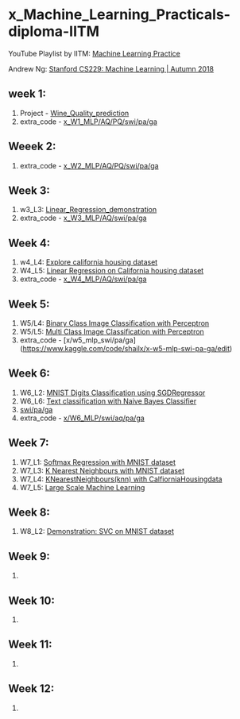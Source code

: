 # x_Machine_Learning_Practicals-diploma-IITM

YouTube Playlist by IITM: [Machine Learning Practice](https://www.youtube.com/playlist?list=PLZ2ps__7DhBb3ovNQam2c_WcGeiW9OhQo)

Andrew Ng: [Stanford CS229: Machine Learning | Autumn 2018](https://www.youtube.com/playlist?list=PLoROMvodv4rMiGQp3WXShtMGgzqpfVfbU)

## week 1:
1. Project - [Wine_Quality_prediction](https://www.kaggle.com/code/shailx/wine-quality-prediction-end-to-end-ml-projects/edit)
2. extra_code - [x_W1_MLP/AQ/PQ/swi/pa/ga](https://www.kaggle.com/shailx/x-w1-mlp-aq-pq-swi-pa-ga/edit)

## Weeek 2:

1. extra_code -  [x_W2_MLP/AQ/PQ/swi/pa/ga](https://www.kaggle.com/shailx/x-w2-mlp-aq-pq-swi-pa-ga/edit)



## Week 3:

1. w3_L3: [Linear_Regression_demonstration](https://www.kaggle.com/code/shailx/linear-regression-1/edit/run/96091208)
2. extra_code - [x_W3_MLP/AQ/swi/pa/ga](https://www.kaggle.com/shailx/x-w3-mlp-aq-swi-pa-ga/edit)




## Week 4:

1. w4_L4: [Explore california housing dataset](https://www.kaggle.com/shailx/exploring-california-housing-dataset/edit)
2. W4_L5: [Linear Regression on California housing dataset](https://www.kaggle.com/shailx/linear-regression-on-california-housing-dataset/edit)
3. extra_code - [x_W4_MLP/AQ/swi/pa/ga](https://www.kaggle.com/shailx/x-w4-mlp-aq-swi-pa-ga/edit)




## Week 5:

1. W5/L4: [Binary Class Image Classification with Perceptron](https://www.kaggle.com/shailx/binary-class-image-classification-with-perceptron/edit)
2. W5/L5: [Multi Class Image Classification with Perceptron](https://www.kaggle.com/shailx/multi-class-image-classification-with-perceptron/edit)
3. extra_code - [x/w5_mlp_swi/pa/ga] (https://www.kaggle.com/code/shailx/x-w5-mlp-swi-pa-ga/edit)






## Week 6:

1. W6_L2: [MNIST Digits Classification using SGDRegressor](https://www.kaggle.com/shailx/mnist-digits-classification-using-sgdregressor/edit)
2. W6_L6: [Text classification with Naive Bayes Classifier](https://www.kaggle.com/shailx/text-classification-with-naive-bayes-classifier/edit)
3. [swi/pa/ga](https://www.kaggle.com/code/shailx/x-w6-mlp-swi-aq-pa-ga/edit)
4. extra_code - [x/W6_MLP/swi/aq/pa/ga](https://www.kaggle.com/code/shailx/x-w6-mlp-swi-aq-pa-ga/edit)





## Week 7:

1. W7_L1: [Softmax Regression with MNIST dataset](https://www.kaggle.com/shailx/softmax-regression-with-mnist-dataset/edit)
2. W7_L3: [K Nearest Neighbours with MNIST dataset ](https://www.kaggle.com/shailx/k-nearest-neighbours-with-mnist-dataset/edit)
3. W7_L4: [KNearestNeighbours(knn) with CalfiorniaHousingdata](https://www.kaggle.com/shailx/knearestneighbours-knn-with-calfiorniahousingdata/edit)
4. W7_L5: [Large Scale Machine Learning](https://www.kaggle.com/shailx/large-scale-machine-learning/edit)





## Week 8:

1. W8_L2: [Demonstration: SVC on MNIST dataset](https://www.kaggle.com/shailx/demonstration-svc-on-mnist-dataset/edit)






## Week 9:

1.








## Week 10:

1.






## Week 11:

1.







## Week 12:

1.





